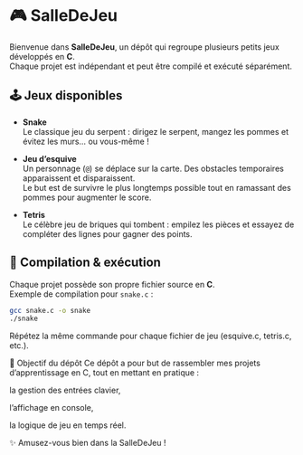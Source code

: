 # 🎮 SalleDeJeu

Bienvenue dans **SalleDeJeu**, un dépôt qui regroupe plusieurs petits jeux développés en **C**.  
Chaque projet est indépendant et peut être compilé et exécuté séparément.  

## 🕹️ Jeux disponibles

- **Snake**  
  Le classique jeu du serpent : dirigez le serpent, mangez les pommes et évitez les murs… ou vous-même !

- **Jeu d’esquive**  
  Un personnage (`@`) se déplace sur la carte. Des obstacles temporaires apparaissent et disparaissent.  
  Le but est de survivre le plus longtemps possible tout en ramassant des pommes pour augmenter le score.

- **Tetris**  
  Le célèbre jeu de briques qui tombent : empilez les pièces et essayez de compléter des lignes pour gagner des points.

## 🚀 Compilation & exécution

Chaque projet possède son propre fichier source en **C**.  
Exemple de compilation pour `snake.c` :

```bash
gcc snake.c -o snake
./snake
```
Répétez la même commande pour chaque fichier de jeu (esquive.c, tetris.c, etc.).

📌 Objectif du dépôt
Ce dépôt a pour but de rassembler mes projets d’apprentissage en C, tout en mettant en pratique :

la gestion des entrées clavier,

l’affichage en console,

la logique de jeu en temps réel.

✨ Amusez-vous bien dans la SalleDeJeu !

